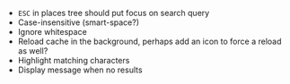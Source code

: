 * `ESC` in places tree should put focus on search query
* Case-insensitive (smart-space?)
* Ignore whitespace
* Reload cache in the background, perhaps add an icon to force a reload as well?
* Highlight matching characters
* Display message when no results
